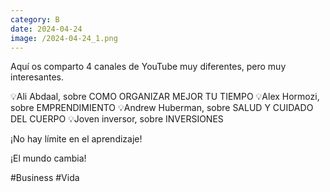 ```yaml
--- 
category: B 
date: 2024-04-24 
image: /2024-04-24_1.png 
--- 
```


Aquí os comparto 4 canales de YouTube muy diferentes, pero muy interesantes.

💡Ali Abdaal, sobre COMO ORGANIZAR MEJOR TU TIEMPO
💡Alex Hormozi, sobre EMPRENDIMIENTO
💡Andrew Huberman, sobre SALUD Y CUIDADO DEL CUERPO
💡Joven inversor, sobre INVERSIONES

¡No hay límite en el aprendizaje!

¡El mundo cambia!

#Business #Vida